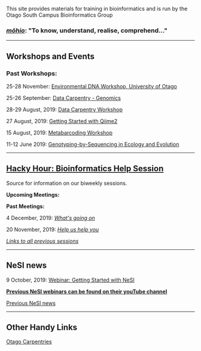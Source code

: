 
This site provides materials for training in bioinformatics and is run by the Otago South Campus Bioinformatics Group

### [*mōhio*](https://maoridictionary.co.nz/search?idiom=&phrase=&proverb=&loan=&histLoanWords=&keywords=mohio): "To know, understand, realise, comprehend..."

***
## Workshops and Events




### Past Workshops:

25-28 November: [Environmental DNA Workshop, University of Otago](https://otagoedna.github.io/eDNA_Workshop_Nov_2019/)

25-26 September: [Data Carpentry - Genomics](https://otagocarpentries.github.io/2019-09-25-otago/)

28-29 August, 2019: [Data Carpentry Workshop](https://datacarpentry.org/socialsci-workshop/)

27 August, 2019: [Getting Started with Qiime2](https://otagoedna.github.io/getting_started_with_qiime2/)

15 August, 2019: [Metabarcoding Workshop](workshops/eDNA_Metabarcoding.html)  

11-12 June 2019: [Genotyping-by-Sequencing in Ecology and Evolution](https://otagomohio.github.io/2019-06-11_GBS_EE/)

***
## [Hacky Hour: Bioinformatics Help Session](https://otagomohio.github.io/hackyhour/)

Source for information on our biweekly sessions. 

**Upcoming Meetings:**  


**Past Meetings:**  

4 December, 2019: [*What's going on*](sessions/2019_12_04.md)

20 November, 2019: [*Help us help you*](sessions/2019_11_20.md)

[*Links to all previous sessions*](https://otagomohio.github.io/hackyhour/sessions/session_index.html)

***
## NeSI news

9 October, 2019: [Webinar: Getting Started with NeSI](https://www.nesi.org.nz/event/2019/10/webinar-getting-started-nesi)

[**Previous NeSI webinars can be found on their youTube channel**](https://www.youtube.com/channel/UCiEDJKtjWUVv-VSmD-jfWTA/videos)

[Previous NeSI news](nesi/past_announcements.md)


***
## Other Handy Links

[Otago Carpentries](https://otagocarpentries.github.io/)

